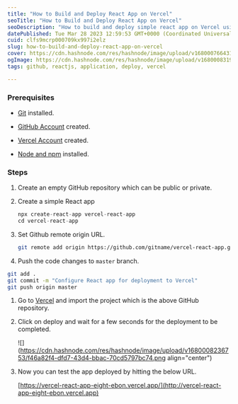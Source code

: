 ```yaml
---
title: "How to Build and Deploy React App on Vercel"
seoTitle: "How to Build and Deploy React App on Vercel"
seoDescription: "How to build and deploy simple react app on Vercel using React and GitHub"
datePublished: Tue Mar 28 2023 12:59:53 GMT+0000 (Coordinated Universal Time)
cuid: clfs9mcrp000709kx997i2elz
slug: how-to-build-and-deploy-react-app-on-vercel
cover: https://cdn.hashnode.com/res/hashnode/image/upload/v1680007664313/1f46edbc-3bc6-4069-b9f1-f3647e7a7e5f.png
ogImage: https://cdn.hashnode.com/res/hashnode/image/upload/v1680008319749/767d0a1d-7b42-4c29-9dea-2734f929381d.png
tags: github, reactjs, application, deploy, vercel

---
```


### Prerequisites

* [Git](https://git-scm.com/book/en/v2/Getting-Started-Installing-Git) installed.
    
* [GitHub Account](https://github.com/) created.
    
* [Vercel Account](https://vercel.com/docs/concepts/get-started) created.
    
* [Node and npm](https://nodejs.org/en/download) installed.
    

### Steps

1. Create an empty GitHub repository which can be public or private.
    
2. Create a simple React app
    
    ```javascript
    npx create-react-app vercel-react-app
    cd vercel-react-app
    ```
    
3. Set Github remote origin URL.
    
    ```bash
    git remote add origin https://github.com/gitname/vercel-react-app.git
    ```
    
4. Push the code changes to `master` branch.
    

```bash
git add .
git commit -m "Configure React app for deployment to Vercel"
git push origin master
```

1. Go to [Vercel](https://vercel.com/new) and import the project which is the above GitHub repository.
    
2. Click on deploy and wait for a few seconds for the deployment to be completed.
    
    ![](https://cdn.hashnode.com/res/hashnode/image/upload/v1680008236753/f46a82f4-dfd7-43d4-bbac-70cd5797bc74.png align="center")
    
3. Now you can test the app deployed by hitting the below URL.
    
    [https://vercel-react-app-eight-ebon.vercel.app/](http://vercel-react-app-eight-ebon.vercel.app)